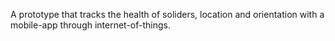 A prototype that tracks the health of soliders, location and orientation with a mobile-app through internet-of-things.
